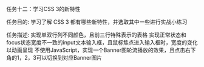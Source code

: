 任务十二：学习CSS 3的新特性

任务目的:
学习了解 CSS 3 都有哪些新特性，并选取其中一些进行实战小练习

任务描述:
实现单双行列不同颜色，且前三行特殊表示的表格
实现正常状态和focus状态宽度不一致的input文本输入框，且鼠标焦点进入输入框时，宽度的变化以动画呈现
不使用JavaScript，实现一个Banner图轮流播放的效果，且点击右下角的1，2，3可以切换到对应Banner图片
